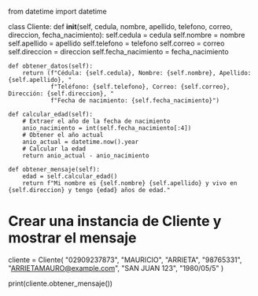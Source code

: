 from datetime import datetime

class Cliente:
    def __init__(self, cedula, nombre, apellido, telefono, correo, direccion, fecha_nacimiento):
        self.cedula = cedula
        self.nombre = nombre
        self.apellido = apellido
        self.telefono = telefono
        self.correo = correo
        self.direccion = direccion
        self.fecha_nacimiento = fecha_nacimiento

    def obtener_datos(self):
        return (f"Cédula: {self.cedula}, Nombre: {self.nombre}, Apellido: {self.apellido}, "
                f"Teléfono: {self.telefono}, Correo: {self.correo}, Dirección: {self.direccion}, "
                f"Fecha de nacimiento: {self.fecha_nacimiento}")

    def calcular_edad(self):
        # Extraer el año de la fecha de nacimiento
        anio_nacimiento = int(self.fecha_nacimiento[:4])
        # Obtener el año actual
        anio_actual = datetime.now().year
        # Calcular la edad
        return anio_actual - anio_nacimiento

    def obtener_mensaje(self):
        edad = self.calcular_edad()
        return f"Mi nombre es {self.nombre} {self.apellido} y vivo en {self.direccion} y tengo {edad} años de edad."

# Crear una instancia de Cliente y mostrar el mensaje
cliente = Cliente(
    "02909237873",
    "MAURICIO",
    "ARRIETA",
    "98765331",
    "ARRIETAMAURO@example.com",
    "SAN JUAN  123",
    "1980/05/5"
)

print(cliente.obtener_mensaje())




